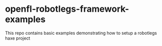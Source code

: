 # openfl-robotlegs-framework-examples

This repo contains basic examples demonstrating how to setup a robotlegs haxe project

